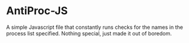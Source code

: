 # AntiProc-JS
A simple Javascript file that constantly runs checks for the names in the process list specified. Nothing special, just made it out of boredom.
